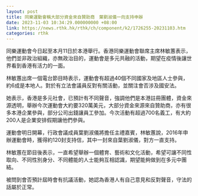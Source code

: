```yaml
---
layout: post
title: 同樂運動會稱大部分資金來自贊助商　葉劉淑儀一向支持申辦
date: 2023-11-03 10:34:29.000000000 +08:00
link: https://news.rthk.hk/rthk/ch/component/k2/1726255-20231103.htm
categories: rthk
---
```


同樂運動會今日起至本月11日於本港舉行。香港同樂運動會聯席主席林敏蕙表示，他們並非政治組織，亦無政治目的，運動會是多元共融的活動，期望在疫情後讓世界看到香港有活力的一面。

林敏蕙出席一個電台節目時表示，運動會有超過40個不同國家及地區人士參與，約6成是本地人。對於有立法會議員反對有關活動，並關注會否涉及國安法。

她表示，香港是多元社會，已預計有不同聲音，強調他們是本港註冊團體，資金來源透明，舉辦今次運動會大約要320萬美元，大部分資金來源來自贊助商，亦有很多本港企業參與，部分公司出錢讓員工參加。今次活動有超過700名義工，有大約200人是企業安排假期讓他們參與。

運動會明日開幕，行政會議成員葉劉淑儀將擔任主禮嘉賓，林敏蕙說，2016年申辦運動會時，獲得約120封支持信，其中一封來自葉劉淑儀，對方一直支持。

林敏蕙在節目後表示，一直希望舉辦一個體育、藝術和文化活動，希望可讓不同性取向、不同性別身分、不同體能的人士能夠互相認識，期望能夠做到在多元中團結。

被問到會否預計屆時會有抗議活動，她認為香港人有自己意見和反對聲音，守法的話屬於正常。
